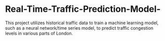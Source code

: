 # Real-Time-Traffic-Prediction-Model-
This project utilizes historical traffic data to train a machine learning model, such as a neural network/time series model, to predict traffic congestion levels in various parts of London.
